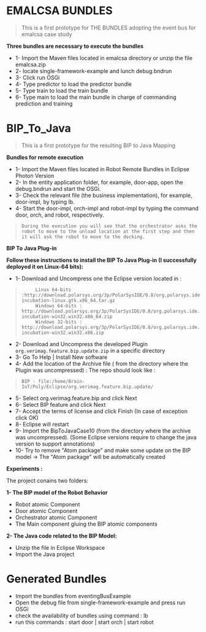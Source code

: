 # EMALCSA BUNDLES
> This is a first prototype for THE BUNDLES adopting the event bus for emalcsa case study

**Three bundles are necessary to execute the bundles**
*  1- Import the Maven files located in emalcsa directory or unzip the file emalcsa.zip
*  2- locate single-framework-example and lunch debug.bndrun
*  3- Click run OSGi
*  4- Type predictor to load the predictor bundle
*  5- Type train to load the train bundle
*  6- Type main to load the main bundle in charge of commanding prediction and training



# BIP_To_Java

> This is a first prototype for the resulting BIP to Java Mapping 



**Bundles for remote execution**
*  1- Import the Maven files located in Robot Remote Bundles in Eclipse Photon Version
*  2- In the entity application folder, for example, door-app, open the debug.bndrun and start the OSGi.
*  3- Check the relevant file (the business implementation), for example, door-impl, by typing lb.
*  4- Start the door-impl, orch-impl and robot-impl by typing the command door, orch, and robot, respectively.
>    `During the execution you will see that the orchestrator asks the robot to move to the unload location at the first step and then it will ask the robot to move to the docking.`




**BIP To Java Plug-in**

**Follow these instructions to install the BIP To Java Plug-in (I successfully deployed it on Linux-64 bits):**

*  1- Download and Uncompress one the Eclipse version located in : 
>          Linux 64-bits :http://download.polarsys.org/3p/PolarSysIDE/0.8/org.polarsys.ide.0.8-incubation-linux.gtk.x86_64.tar.gz
>          Windows 64-bits : http://download.polarsys.org/3p/PolarSysIDE/0.8/org.polarsys.ide.0.8-incubation-win32.win32.x86_64.zip
>          Windows 32-bits : http://download.polarsys.org/3p/PolarSysIDE/0.8/org.polarsys.ide.0.8-incubation-win32.win32.x86.zip




* 2- Download and Uncompress the developed Plugin `org.verimag.feature.bip.update.zip` in a specific directory         
* 3- Go To Help | Install New software 
* 4- Add the location of the Archive file ( from the directory where the Plugin was uncompressed) : The repo should look like :
>  `BIP - file:/home/Brain-IoT/Poly/Eclipse/org.verimag.feature.bip.update/` 

* 5- Select org.verimag.feature.bip  and click Next
* 6- Select BIP feature and click Next
* 7- Accept the terms of license and click Finish (In case of exception click OK)
* 8- Eclipse will restart
* 9- Import the BipToJavaCase10 (from the directory where the archive was uncompressed). (Some Eclipse versions require to change the java version to support annotations)
* 10- Try to remove "Atom package" and make some update on the BIP model -> The "Atom package" will be automatically created

**Experiments :**

The project conains two folders:

**1- The BIP model of the Robot Behavior**
* Robot atomic Component
* Door atomic Component
* Orchestrator atomic Component
* The Main component gluing the BIP atomic components

**2- The Java code related to the BIP Model:**
* Unzip the file in Eclipse Workspace
* Import the Java project

# Generated Bundles
* Import the bundles from eventingBusExample
* Open the debug file from single-framework-example and press run OSGi
* check the availability of bundles using  command : lb
* run this commands : start door | start orch | start robot